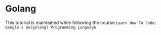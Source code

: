 # Golang

This tutorial is maintained while following the course `Learn How To Code: Google's Go(golang) Programming Language`
